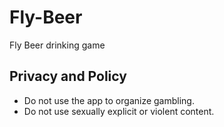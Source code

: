# Fly-Beer
Fly Beer drinking game
## Privacy and Policy
- Do not use the app to organize gambling.
- Do not use sexually explicit or violent content.